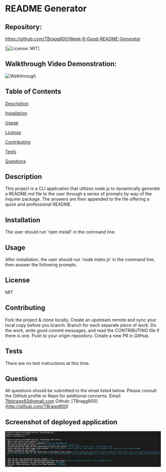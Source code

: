 # README Generator

##  Repository: 
https://github.com/TBragg800/Week-9-Good-README-Generator

[![License: MIT](https://img.shields.io/badge/License-MIT-brightgreen.svg)]

## Walkthrough Video Demonstration: 
![Walkthrough](./utils/readMeGen.gif)

## Table of Contents
  [Description](#Description)

  [Installation](#Installation)

  [Usage](#Usage)

  [License](#License)

  [Contributing](#Contributing)

  [Tests](#Tests)

  [Questions](#Questions)
  
## Description
  This project is a CLI application that utilizes node.js to dynamically generate a README.md file to the user through a series of prompts by way of  the Inquirer package. The answers are then appended to the file offering a quick and professional README.

## Installation
  The user should run 'npm install' in the command line.

## Usage
  After installation, the user should run 'node index.js' in the command line, then answer the following prompts.

## License
  MIT

## Contributing
  Fork the project & clone locally. Create an upstream remote and sync your local copy before you branch. Branch for each separate piece of work. Do the work, write good commit messages, and read the CONTRIBUTING file if there is one. Push to your origin repository. Create a new PR in GitHub.

## Tests
  There are no test instructions at this time.

## Questions
  All questions should be submitted to the email listed below. Please consult the GitHub profile or Repo for additional concerns. 
  Email: Ttbbragg83@gmail.com
  Github: [TBragg800] (http://github.com/TBragg800)

## Screenshot of deployed application
![](./utils/readMeGenScreenShot.png)
